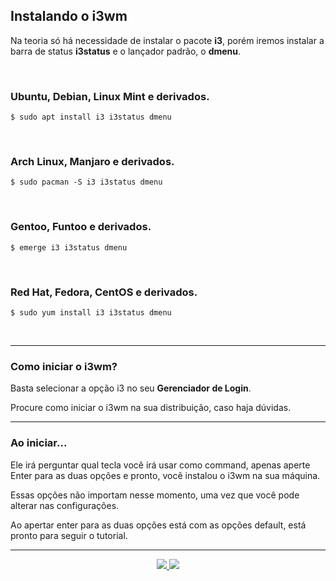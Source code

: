 <h2>Instalando o i3wm</h2>

<p>Na teoria só há necessidade de instalar o pacote <b>i3</b>, porém iremos instalar a barra de status <b>i3status</b> e o lançador padrão, o <b>dmenu</b>.</p>

<br>

<h3>Ubuntu, Debian, Linux Mint e derivados.</h3>


```shell
$ sudo apt install i3 i3status dmenu
```

<br>

<h3>Arch Linux, Manjaro e derivados.</h3>


```shell
$ sudo pacman -S i3 i3status dmenu
```

<br>

<h3>Gentoo, Funtoo e derivados.</h3>


```shell
$ emerge i3 i3status dmenu
```

<br>

<h3>Red Hat, Fedora, CentOS e derivados.</h3>


```shell
$ sudo yum install i3 i3status dmenu
```

<br>

<hr>

<h3>Como iniciar o i3wm?</h3>

<p>Basta selecionar a opção i3 no seu <b>Gerenciador de Login</b>.</p>
<p>Procure como iniciar o i3wm na sua distribuição, caso haja dúvidas.</p>

<hr>

<h3>Ao iniciar...</h3>

<p>Ele irá perguntar qual tecla você irá usar como command, apenas aperte Enter para as duas opções e pronto, você instalou o i3wm na sua máquina. </p>
<p>Essas opções não importam nesse momento, uma vez que você pode alterar nas configurações.</p>

<p>Ao apertar enter para as duas opções está com as opções default, está pronto para seguir o tutorial.</p>

<hr>

<p align="center">
	<a href="1.1-O_que_e_e_porque_usar.md">
	  <img src="https://img.shields.io/badge/voltar-red?&style=for-the-badge"/>
	</a>
	<a href="1.3-Comandos_sobrevivencia.md">
	  <img src="https://img.shields.io/badge/próximo-blue?&style=for-the-badge"/>
	</a>
</p>